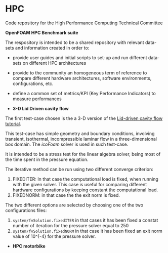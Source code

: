 # HPC

Code repository for the High Performance Computing Technical Committee

**OpenFOAM HPC Benchmark suite**

The respository is intended to be a shared repository with relevant data-sets and information created in order to:

*  provide user guides and initial scripts to set-up and run different data-sets on different HPC architectures
*  provide to the community an homogeneous term of reference to compare different hardware architectures, software environments, configurations, etc. 
*  define a common set of metrics/KPI (Key Performance Indicators) to measure performances

*  **3-D Lid Driven cavity flow**


The  first test-case chosen is the a 3-D version of the [Lid-driven cavity flow tutorial](https://www.openfoam.com/documentation/tutorial-guide/tutorialse2.php). 

This test-case has simple geometry and boundary conditions, involving transient, isothermal, incompressible laminar flow in a three-dimensional box domain. The *icoFoam* solver is used in such test-case.

It is intended to be a stress test for the linear algebra solver, being most of the time spent in the pressure equation.

The iterative method can be run using two different converge criterion:   


1.   FIXEDITER: In that case the computational load is fixed, when running with the given solver. This case is useful for comparing different hardware configurations
by keeping constant the computational load.  
2.   FIXEDNORM: in that case the the exit norm is fixed.

The two different options are selected by choosing one of the two configurations files: 

1.  `system/fvSolution.fixedITER` in that cases it has been fixed a constat number of iteration for the pressure solver equal to 250 
2.  `system/fvSolution.fixedNORM` in that case it has been fixed an exit norm value of 10^{-4} for the pressure solver. 


* **HPC motorbike**